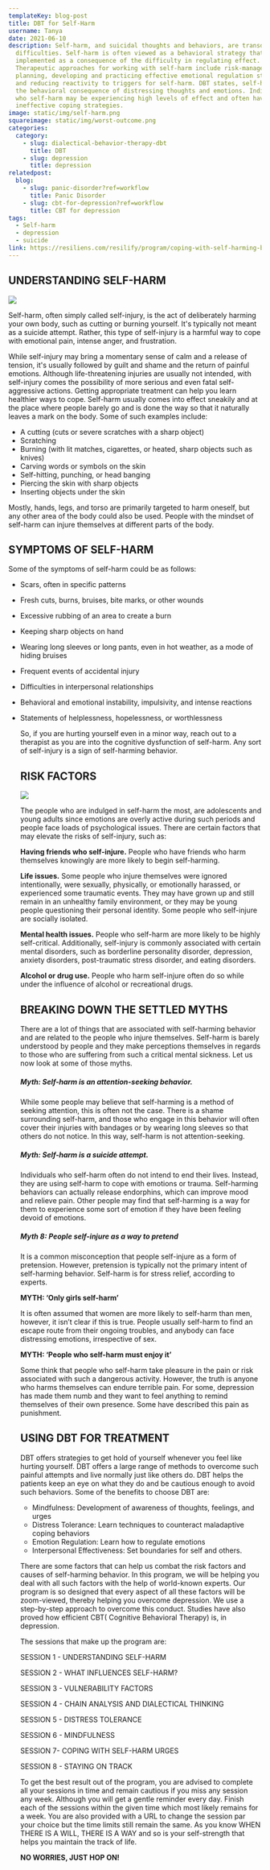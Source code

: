 ```yaml
---
templateKey: blog-post
title: DBT for Self-Harm
username: Tanya
date: 2021-06-10
description: Self-harm, and suicidal thoughts and behaviors, are transdiagnostic
  difficulties. Self-harm is often viewed as a behavioral strategy that is
  implemented as a consequence of the difficulty in regulating effect.
  Therapeutic approaches for working with self-harm include risk-management
  planning, developing and practicing effective emotional regulation strategies,
  and reducing reactivity to triggers for self-harm. DBT states, self-harm is
  the behavioral consequence of distressing thoughts and emotions. Individuals
  who self-harm may be experiencing high levels of effect and often have few or
  ineffective coping strategies.
image: static/img/self-harm.png
squareimage: static/img/worst-outcome.png
categories:
  category:
    - slug: dialectical-behavior-therapy-dbt
      title: DBT
    - slug: depression
      title: depression
relatedpost:
  blog:
    - slug: panic-disorder?ref=workflow
      title: Panic Disorder
    - slug: cbt-for-depression?ref=workflow
      title: CBT for depression
tags:
  - Self-harm
  - depression
  - suicide
link: https://resiliens.com/resilify/program/coping-with-self-harming-behaviors-with-dbt
---
```

<!--StartFragment-->

## **UNDERSTANDING SELF-HARM**

![](static/img/cp-symptoms.png)

 Self-harm, often simply called self-injury, is the act of deliberately harming your own body, such as cutting or burning yourself. It's typically not meant as a suicide attempt. Rather, this type of self-injury is a harmful way to cope with emotional pain, intense anger, and frustration.

While self-injury may bring a momentary sense of calm and a release of tension, it's usually followed by guilt and shame and the return of painful emotions. Although life-threatening injuries are usually not intended, with self-injury comes the possibility of more serious and even fatal self-aggressive actions. Getting appropriate treatment can help you learn healthier ways to cope. Self-harm usually comes into effect sneakily and at the place where people barely go and is done the way so that it naturally leaves a mark on the body. Some of such examples include:

* A cutting (cuts or severe scratches with a sharp object)
* Scratching
* Burning (with lit matches, cigarettes, or heated, sharp objects such as knives)
* Carving words or symbols on the skin
* Self-hitting, punching, or head banging
* Piercing the skin with sharp objects
* Inserting objects under the skin

Mostly, hands, legs, and torso are primarily targeted to harm oneself, but any other area of the body could also be used. People with the mindset of self-harm can injure themselves at different parts of the body.

## **SYMPTOMS OF SELF-HARM**

Some of the symptoms of self-harm could be as follows:

* Scars, often in specific patterns
* Fresh cuts, burns, bruises, bite marks, or other wounds
* Excessive rubbing of an area to create a burn
* Keeping sharp objects on hand
* Wearing long sleeves or long pants, even in hot weather, as a mode of hiding bruises
* Frequent events of accidental injury
* Difficulties in interpersonal relationships
* Behavioral and emotional instability, impulsivity, and intense reactions
* Statements of helplessness, hopelessness, or worthlessness

  So, if you are hurting yourself even in a minor way, reach out to a therapist as you are into the cognitive dysfunction of self-harm. Any sort of self-injury is a sign of self-harming behavior. 

  ## **RISK FACTORS**

  ![](static/img/about-cp.png)

  The people who are indulged in self-harm the most, are adolescents and young adults since emotions are overly active during such periods and people face loads of psychological issues. There are certain factors that may elevate the risks of self-injury, such as:

  **Having friends who self-injure.** People who have friends who harm themselves knowingly are more likely to begin self-harming.

  **Life issues.** Some people who injure themselves were ignored intentionally, were sexually, physically, or emotionally harassed, or experienced some traumatic events. They may have grown up and still remain in an unhealthy family environment, or they may be young people questioning their personal identity. Some people who self-injure are socially isolated.

  **Mental health issues.** People who self-harm are more likely to be highly self-critical. Additionally, self-injury is commonly associated with certain mental disorders, such as borderline personality disorder, depression, anxiety disorders, post-traumatic stress disorder, and eating disorders.

  **Alcohol or drug use.** People who harm self-injure often do so while under the influence of alcohol or recreational drugs.

  ## BREAKING DOWN THE SETTLED MYTHS

  There are a lot of things that are associated with self-harming behavior and are related to the people who injure themselves. Self-harm is barely understood by people and they make perceptions themselves in regards to those who are suffering from such a critical mental sickness. Let us now look at some of those myths.

  ##### Myth: Self-harm is an attention-seeking behavior.

  While some people may believe that self-harming is a method of seeking attention, this is often not the case. There is a shame surrounding self-harm, and those who engage in this behavior will often cover their injuries with bandages or by wearing long sleeves so that others do not notice. In this way, self-harm is not attention-seeking.

  ##### Myth: Self-harm is a suicide attempt.

  Individuals who self-harm often do not intend to end their lives. Instead, they are using self-harm to cope with emotions or trauma. Self-harming behaviors can actually release endorphins, which can improve mood and relieve pain. Other people may find that self-harming is a way for them to experience some sort of emotion if they have been feeling devoid of emotions.

  ##### Myth 8: People self-injure as a way to pretend

  It is a common misconception that people self-injure as a form of pretension. However, pretension is typically not the primary intent of self-harming behavior. Self-harm is for stress relief, according to experts.

  **MYTH: ‘Only girls self-harm’**

  It is often assumed that women are more likely to self-harm than men, however, it isn’t clear if this is true. People usually self-harm to find an escape route from their ongoing troubles, and anybody can face distressing emotions, irrespective of sex.

  **MYTH: ‘People who self-harm must enjoy it’**

  Some think that people who self-harm take pleasure in the pain or risk associated with such a dangerous activity. However, the truth is anyone who harms themselves can endure terrible pain. For some, depression has made them numb and they want to feel anything to remind themselves of their own presence. Some have described this pain as punishment. 

  ## **USING DBT FOR TREATMENT**

  DBT offers strategies to get hold of yourself whenever you feel like hurting yourself. DBT offers a large range of methods to overcome such painful attempts and live normally just like others do. DBT helps the patients keep an eye on what they do and be cautious enough to avoid such behaviors. Some of the benefits to choose DBT are:

  * Mindfulness: Development of awareness of thoughts, feelings, and urges
  * Distress Tolerance: Learn techniques to counteract maladaptive coping behaviors
  * Emotion Regulation: Learn how to regulate emotions
  * Interpersonal Effectiveness: Set boundaries for self and others.

  There are some factors that can help us combat the risk factors and causes of self-harming behavior. In this program, we will be helping you deal with all such factors with the help of world-known experts. Our program is so designed that every aspect of all these factors will be zoom-viewed, thereby helping you overcome depression. We use a step-by-step approach to overcome this conduct. Studies have also proved how efficient CBT( Cognitive Behavioral Therapy) is, in depression. 

  The sessions that make up the program are: 

  SESSION 1 - UNDERSTANDING SELF-HARM 

  SESSION 2 - WHAT INFLUENCES SELF-HARM?

  SESSION 3 - VULNERABILITY FACTORS

  SESSION 4 - CHAIN ANALYSIS AND DIALECTICAL THINKING 

  SESSION 5 - DISTRESS TOLERANCE

  SESSION 6 - MINDFULNESS

  SESSION 7- COPING WITH SELF-HARM URGES

  SESSION 8 - STAYING ON TRACK

  To get the best result out of the program, you are advised to complete all your sessions in time and remain cautious if you miss any session any week.  Although you will get a gentle reminder every day. Finish each of the sessions within the given time which most likely remains for a week. You are also provided with a URL to change the session par your choice but the time limits still remain the same. As you know WHEN THERE IS A WILL, THERE IS A WAY and so is your self-strength that helps you maintain the track of life.

  **NO WORRIES, JUST HOP ON!**

<!--EndFragment-->